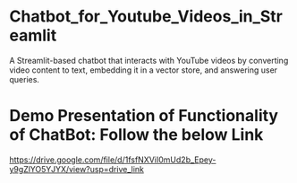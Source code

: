 # Chatbot_for_Youtube_Videos_in_Streamlit
A Streamlit-based chatbot that interacts with YouTube videos by converting video content to text, embedding it in a vector store, and answering user queries.
# Demo Presentation of Functionality of ChatBot: Follow the below Link 
https://drive.google.com/file/d/1fsfNXViI0mUd2b_Epey-y9gZlYO5YJYX/view?usp=drive_link

